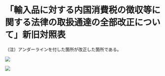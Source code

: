 # 「輸入品に対する内国消費税の徴収等に関する法律の取扱通達の全部改正について」新旧対照表

（注）アンダーラインを付した箇所が改正した箇所である。

![](https://www.nta.go.jp/tmp/a8d1f800-0b86-4ee6-ba0c-b836e9e38170/images/897f7b9bb041cbd5efa9fc5a34d3fcbc6f500a59f99e7e152473f6f89d1dd412.jpg)

![](https://www.nta.go.jp/tmp/a8d1f800-0b86-4ee6-ba0c-b836e9e38170/images/477fe1140fa591d55f34a48a19068086f9cac6a9913abf2937b6b7c078aa287f.jpg)